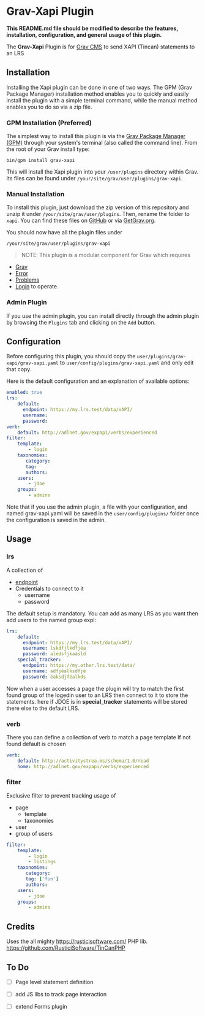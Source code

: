 # Grav-Xapi Plugin

**This README.md file should be modified to describe the features, installation, configuration, and general usage of this plugin.**

The **Grav-Xapi** Plugin is for [Grav CMS](http://github.com/getgrav/grav) to send XAPI (Tincan) statements to an LRS

## Installation

Installing the Xapi plugin can be done in one of two ways. The GPM (Grav Package Manager) installation method enables you to quickly and easily install the plugin with a simple terminal command, while the manual method enables you to do so via a zip file.

### GPM Installation (Preferred)

The simplest way to install this plugin is via the [Grav Package Manager (GPM)](http://learn.getgrav.org/advanced/grav-gpm) through your system's terminal (also called the command line).  From the root of your Grav install type:

    bin/gpm install grav-xapi

This will install the Xapi plugin into your `/user/plugins` directory within Grav. Its files can be found under `/your/site/grav/user/plugins/grav-xapi`.

### Manual Installation

To install this plugin, just download the zip version of this repository and unzip it under `/your/site/grav/user/plugins`. Then, rename the folder to `xapi`. You can find these files on [GitHub](https://github.com/gamahachaa/grav-xapi) or via [GetGrav.org](http://getgrav.org/downloads/plugins#extras).

You should now have all the plugin files under

    /your/site/grav/user/plugins/grav-xapi
	
> NOTE: This plugin is a modular component for Grav which requires 
- [Grav](http://github.com/getgrav/grav) 
- [Error](https://github.com/getgrav/grav-plugin-error) 
- [Problems](https://github.com/getgrav/grav-plugin-problems) 
- [Login](https://github.com/getgrav/grav-plugin-login)
to operate.

### Admin Plugin

If you use the admin plugin, you can install directly through the admin plugin by browsing the `Plugins` tab and clicking on the `Add` button.

## Configuration

Before configuring this plugin, you should copy the `user/plugins/grav-xapi/grav-xapi.yaml` to `user/config/plugins/grav-xapi.yaml` and only edit that copy.

Here is the default configuration and an explanation of available options:

```yaml
enabled: true
lrs:
    default:
      endpoint: https://my.lrs.test/data/xAPI/
      username: 
      password: 
verb:
    default: http://adlnet.gov/expapi/verbs/experienced
filter:
    template:
        - login
    taxonomies:
       category: 
       tag:
       authors:
    users:
        - jdoe
    groups:
        - admins
```

Note that if you use the admin plugin, a file with your configuration, and named grav-xapi.yaml will be saved in the `user/config/plugins/` folder once the configuration is saved in the admin.

## Usage

### lrs
A collection of 
- [endpoint](https://github.com/adlnet/xAPI-Spec/blob/master/xAPI-About.md#def-endpoint)
- Credentials to connect to it 
	- username
	- password

The default setup is mandatory.
You can add as many LRS as you want then add users to the named group expl:
```yaml
lrs:
    default:
      endpoint: https://my.lrs.test/data/xAPI/
      username: lskdfjlkdfjéa
      password: alédsfjkaàsld
	special_tracker:
      endpoint: https://my.other.lrs.test/data/
      username: adfjéalksdfjé
      password: éaksdjféalkds
```
Now when a user accesses a page the plugin will try to match the first found group of the logedin user to an LRS then connect to it to store the statements.
here if JDOE is in **special_tracker** statements will be stored there else to the default LRS.

### verb

There you can define a collection of verb to match a page template
If not found default is chosen
```yaml
verb:
    default: http://activitystrea.ms/schema/1.0/read
    home: http://adlnet.gov/expapi/verbs/experienced
```

### filter
Exclusive filter to prevent tracking usage of
- page
	- template
	- taxonomies
- user
- group of users
```yaml
filter:
    template:
        - login
        - listings
    taxonomies:
       category: 
       tag: ['fun']
       authors:
    users:
        - jdoe
    groups:
        - admins
```

## Credits
Uses the all mighty https://rusticisoftware.com/ PHP lib.
https://github.com/RusticiSoftware/TinCanPHP


## To Do

- [ ] Page level statement definition
- [ ] add JS libs to track page interaction
- [ ] extend Forms plugin

